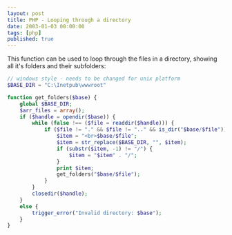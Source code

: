 ```yaml
---
layout: post
title: PHP - Looping through a directory
date: 2003-01-03 00:00:00
tags: [php]
published: true
---
```


This function can be used to loop through the files in a directory, showing all it's folders and their subfolders:

```php
// windows style - needs to be changed for unix platform
$BASE_DIR = "C:\Inetpub\wwwroot"  

function get_folders($base) {
	global $BASE_DIR;
	$arr_files = array();
	if ($handle = opendir($base)) {
	    while (false !== ($file = readdir($handle))) { 
	        if ($file != "." && $file != ".." && is_dir("$base/$file")) { 
	        	$item = "<br>$base/$file";
	        	$item = str_replace($BASE_DIR, "", $item);
	        	if (substr($item, -1) != "/") {
	        		$item = "$item" . "/";
	        	}
	        	print $item;
	        	get_folders("$base/$file");
	        } 
	    }
	    closedir($handle); 
    }
    else {
    	trigger_error("Invalid directory: $base");
    }
}
```